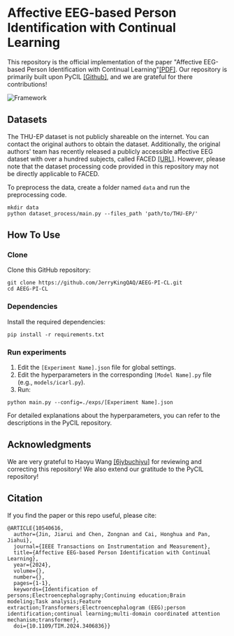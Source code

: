# Affective EEG-based Person Identification with Continual Learning
This repository is the official implementation of the paper "Affective EEG-based Person Identification with Continual Learning"[[PDF]](https://ieeexplore.ieee.org/document/10540616). Our repository is primarily built upon PyCIL [[Github]](https://github.com/G-U-N/PyCIL), and we are grateful for there contributions!

![Framework](/images/framework.png)



## Datasets

The THU-EP dataset is not publicly shareable on the internet. You can contact the original authors to obtain the dataset. Additionally, the original authors' team has recently released a publicly accessible affective EEG dataset with over a hundred subjects, called FACED [[URL]](https://www.synapse.org/#!Synapse:syn50614194/wiki/620378). However, please note that the dataset processing code provided in this repository may not be directly applicable to FACED.

To preprocess the data, create a folder named `data` and run the preprocessing code.

```
mkdir data
python dataset_process/main.py --files_path 'path/to/THU-EP/'
```




## How To Use

### Clone

Clone this GitHub repository:

```
git clone https://github.com/JerryKingQAQ/AEEG-PI-CL.git
cd AEEG-PI-CL
```

### Dependencies

Install the required dependencies:

```
pip install -r requirements.txt
```

### Run experiments

1. Edit the `[Experiment Name].json` file for global settings.
2. Edit the hyperparameters in the corresponding `[Model Name].py` file (e.g., `models/icarl.py`).
3. Run:

```
python main.py --config=./exps/[Experiment Name].json
```

For detailed explanations about the hyperparameters, you can refer to the descriptions in the PyCIL repository.



## Acknowledgments

We are very grateful to Haoyu Wang [[6jybuchiyu]](https://github.com/6jybuchiyu) for reviewing and correcting this repository! We also extend our gratitude to the PyCIL repository!



## Citation

If you find the paper or this repo useful, please cite:

```
@ARTICLE{10540616,
  author={Jin, Jiarui and Chen, Zongnan and Cai, Honghua and Pan, Jiahui},
  journal={IEEE Transactions on Instrumentation and Measurement}, 
  title={Affective EEG-based Person Identification with Continual Learning}, 
  year={2024},
  volume={},
  number={},
  pages={1-1},
  keywords={Identification of persons;Electroencephalography;Continuing education;Brain modeling;Task analysis;Feature extraction;Transformers;Electroencephalogram (EEG);person identification;continual learning;multi-domain coordinated attention mechanism;transformer},
  doi={10.1109/TIM.2024.3406836}}
```

